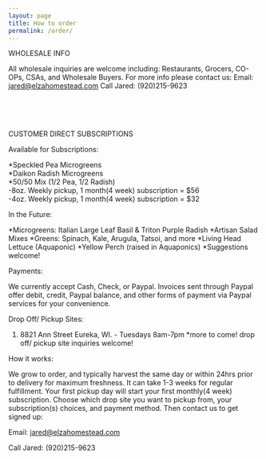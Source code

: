 ```yaml
---
layout: page
title: How to order
permalink: /order/
---
```


WHOLESALE INFO

All wholesale inquiries are welcome including: Restaurants, Grocers, CO-OPs, CSAs, and Wholesale Buyers. 
For more info please contact us: 
Email: jared@elzahomestead.com
Call Jared: (920)215-9623


<br><br><br>

CUSTOMER DIRECT SUBSCRIPTIONS

Available for Subscriptions:
											
*Speckled Pea Microgreens												
*Daikon Radish Microgreens												
*50/50 Mix (1/2 Pea, 1/2 Radish)										
-8oz. Weekly pickup, 1 month(4 week) subscription = $56					
-4oz. Weekly pickup, 1 month(4 week) subscription = $32
 

In the Future:

*Microgreens: Italian Large Leaf Basil & Triton Purple Radish
*Artisan Salad Mixes 
*Greens: Spinach, Kale, Arugula, Tatsoi, and more
*Living Head Lettuce  (Aquaponic)
*Yellow Perch (raised in Aquaponics) 
*Suggestions welcome!


Payments:

We currently accept Cash, Check, or Paypal. Invoices sent through Paypal offer debit, credit, Paypal balance, and other forms of payment via Paypal services for your convenience. 


Drop Off/ Pickup Sites:

1. 8821 Ann Street Eureka, WI. - Tuesdays 8am-7pm
*more to come! drop off/ pickup site inquiries welcome!


How it works:

We grow to order, and typically harvest the same day or within 24hrs prior to delivery for maximum freshness. It can take 1-3 weeks for regular fulfillment. Your first pickup day will start your first monthly(4 week) subscription. Choose which drop site you want to pickup from, your subscription(s) choices, and payment method. Then contact us to get signed up: 

Email: jared@elzahomestead.com

Call Jared: (920)215-9623










